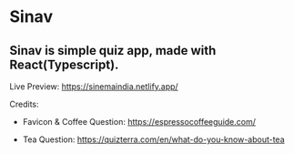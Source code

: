 # Sinav

## Sinav is simple quiz app, made with React(Typescript).

Live Preview: https://sinemaindia.netlify.app/

Credits:

-   Favicon & Coffee Question: https://espressocoffeeguide.com/

-   Tea Question: https://quizterra.com/en/what-do-you-know-about-tea
